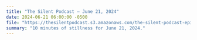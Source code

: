 ```yaml
---
title: "The Silent Podcast — June 21, 2024"
date: 2024-06-21 06:00:00 -0500
file: "https://thesilentpodcast.s3.amazonaws.com/the-silent-podcast-episode-track.mp3"
summary: "10 minutes of stillness for June 21, 2024."
---
```

